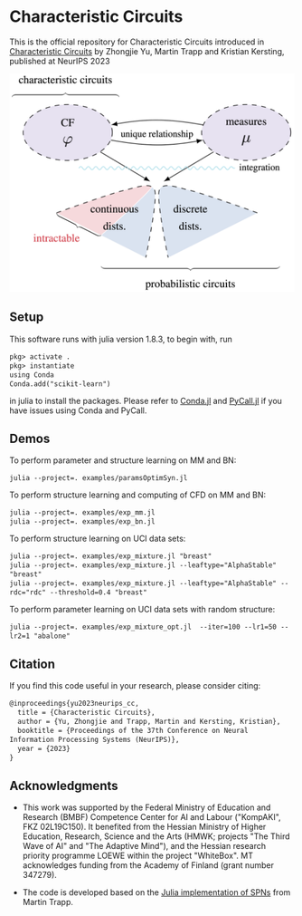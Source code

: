 # Characteristic Circuits

This is the official repository for Characteristic Circuits introduced in
[Characteristic Circuits](https://ml-research.github.io/papers/yu2023neurips_cc.pdf) by Zhongjie Yu, Martin Trapp and Kristian Kersting, published at NeurIPS 2023

![CC](./figures/yu2023neurips_cc.png)

## Setup

This software runs with julia version 1.8.3, to begin with, run

    pkg> activate .
    pkg> instantiate
    using Conda
    Conda.add("scikit-learn")

in julia to install the packages.
Please refer to [Conda.jl](https://github.com/JuliaPy/Conda.jl) and [PyCall.jl](https://juliapackages.com/p/pycall) if you have issues using Conda and PyCall.

## Demos

To perform parameter and structure learning on MM and BN:

    julia --project=. examples/paramsOptimSyn.jl

To perform structure learning and computing of CFD on MM and BN:

    julia --project=. examples/exp_mm.jl
    julia --project=. examples/exp_bn.jl

To perform structure learning on UCI data sets:

    julia --project=. examples/exp_mixture.jl "breast"
    julia --project=. examples/exp_mixture.jl --leaftype="AlphaStable" "breast"
    julia --project=. examples/exp_mixture.jl --leaftype="AlphaStable" --rdc="rdc" --threshold=0.4 "breast"

To perform parameter learning on UCI data sets with random structure:

    julia --project=. examples/exp_mixture_opt.jl  --iter=100 --lr1=50 --lr2=1 "abalone"

## Citation
If you find this code useful in your research, please consider citing:


    @inproceedings{yu2023neurips_cc,
      title = {Characteristic Circuits},
      author = {Yu, Zhongjie and Trapp, Martin and Kersting, Kristian},
      booktitle = {Proceedings of the 37th Conference on Neural Information Processing Systems (NeurIPS)},
      year = {2023}
    }


## Acknowledgments

* This work was supported by the Federal Ministry of Education and Research (BMBF) Competence Center for AI and Labour ("KompAKI", FKZ 02L19C150). It benefited from the Hessian Ministry of Higher Education, Research, Science and the Arts (HMWK; projects "The Third Wave of AI" and "The Adaptive Mind"), and the Hessian research priority programme LOEWE within the project "WhiteBox". MT acknowledges funding from the Academy of Finland (grant number 347279).

* The code is developed based on the [Julia implementation of SPNs](https://github.com/trappmartin/SumProductNetworks.jl) from Martin Trapp.

